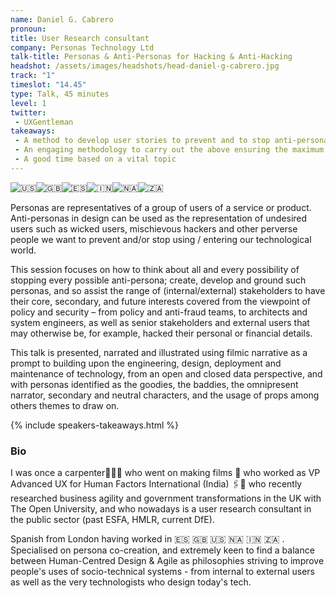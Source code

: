 ```yaml
---
name: Daniel G. Cabrero
pronoun:
title: User Research consultant
company: Personas Technology Ltd
talk-title: Personas & Anti-Personas for Hacking & Anti-Hacking
headshot: /assets/images/headshots/head-daniel-g-cabrero.jpg
track: "1"
timeslot: "14.45"
type: Talk, 45 minutes
level: 1
twitter: 
 - UXGentleman
takeaways: 
 - A method to develop user stories to prevent and to stop anti-personas breaking into or abusing tech products / services 
 - An engaging methodology to carry out the above ensuring the maximum level of engagement 
 - A good time based on a vital topic
---
```

<img class="Emoji Emoji--forText" src="https://abs.twimg.com/emoji/v2/72x72/1f1fa-1f1f8.png" draggable="false" alt="🇺🇸" title="Flag of the United States" aria-label="Emoji: Flag of the United States"><img class="Emoji Emoji--forText" src="https://abs.twimg.com/emoji/v2/72x72/1f1ec-1f1e7.png" draggable="false" alt="🇬🇧" title="Flag of the United Kingdom" aria-label="Emoji: Flag of the United Kingdom"><img class="Emoji Emoji--forText" src="https://abs.twimg.com/emoji/v2/72x72/1f1ea-1f1f8.png" draggable="false" alt="🇪🇸" title="Flag of spain" aria-label="Emoji: Flag of spain"><img class="Emoji Emoji--forText" src="https://abs.twimg.com/emoji/v2/72x72/1f1ee-1f1f3.png" draggable="false" alt="🇮🇳" title="Flag of India" aria-label="Emoji: Flag of India"><img class="Emoji Emoji--forText" src="https://abs.twimg.com/emoji/v2/72x72/1f1f3-1f1e6.png" draggable="false" alt="🇳🇦" title="Flag of Namibia" aria-label="Emoji: Flag of Namibia"><img class="Emoji Emoji--forText" src="https://abs.twimg.com/emoji/v2/72x72/1f1ff-1f1e6.png" draggable="false" alt="🇿🇦" title="Flag of South Africa" aria-label="Emoji: Flag of South Africa"> 

Personas are representatives of a group of users of a service or product. Anti-personas in design can be used as the representation of undesired users such as wicked users, mischievous hackers and other perverse people we want to prevent and/or stop using / entering our technological world. 

This session focuses on how to think about all and every possibility of stopping every possible anti-persona; create, develop and ground such personas, and so assist the range of (internal/external) stakeholders to have their core, secondary, and future interests covered from the viewpoint of policy and security – from policy and anti-fraud teams, to architects and system engineers, as well as senior stakeholders and external users that may otherwise be, for example, hacked their personal or financial details. 

This talk is presented, narrated and illustrated using filmic narrative as a prompt to building upon the engineering, design, deployment and maintenance of technology, from an open and closed data perspective, and with personas identified as the goodies, the baddies, the omnipresent narrator, secondary and neutral characters, and the usage of props among others themes to draw on.

{% include speakers-takeaways.html %}

<h3>Bio</h3>

I was once a carpenter👨🏽‍🔧 who went on making films 🎥 who worked as VP Advanced UX for Human Factors International (India) 🖇📙 who recently researched business agility and government transformations in the UK with The Open University, and who nowadays is a user research consultant in the public sector (past ESFA, HMLR, current DfE). 

Spanish from London having worked in 🇪🇸 🇬🇧 🇺🇸 🇳🇦 🇮🇳 🇿🇦 . Specialised on persona co-creation, and extremely keen to find a balance between Human-Centred Design & Agile as philosophies striving to improve people's uses of socio-technical systems - from internal to external users as well as the very technologists who design today's tech.